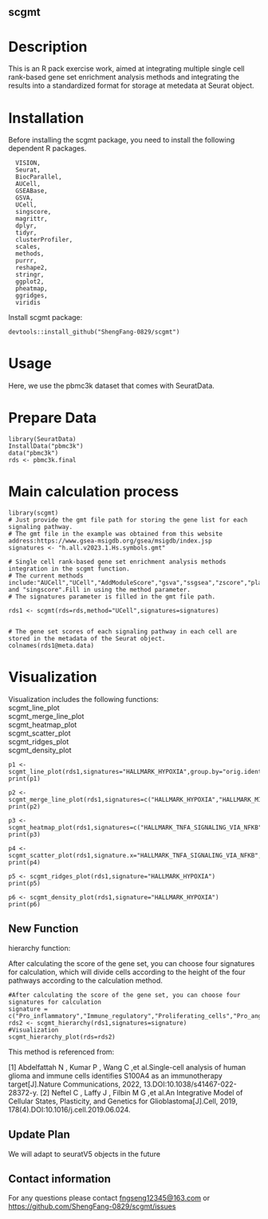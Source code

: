 ## scgmt
# Description
This is an R pack exercise work, aimed at integrating multiple single cell rank-based gene set enrichment analysis methods and integrating the results into a standardized format for storage at metedata at Seurat object.
# Installation
Before installing the scgmt package, you need to install the following dependent R packages.
~~~
  VISION,
  Seurat,
  BiocParallel,
  AUCell,
  GSEABase,
  GSVA,
  UCell,
  singscore,
  magrittr,
  dplyr,
  tidyr,
  clusterProfiler,
  scales,
  methods,
  purrr,
  reshape2,
  stringr,
  ggplot2,
  pheatmap,
  ggridges,
  viridis
~~~
Install scgmt package:
~~~
devtools::install_github("ShengFang-0829/scgmt")
~~~
# Usage
Here, we use the pbmc3k dataset that comes with SeuratData.

# Prepare Data
~~~
library(SeuratData)
InstallData("pbmc3k")
data("pbmc3k")
rds <- pbmc3k.final
~~~

# Main calculation process
~~~
library(scgmt)
# Just provide the gmt file path for storing the gene list for each signaling pathway.
# The gmt file in the example was obtained from this website address:https://www.gsea-msigdb.org/gsea/msigdb/index.jsp
signatures <- "h.all.v2023.1.Hs.symbols.gmt"

# Single cell rank-based gene set enrichment analysis methods integration in the scgmt function.
# The current methods include:"AUCell","UCell","AddModuleScore","gsva","ssgsea","zscore","plage","VISION","JAS_likelihood","JAS_oddsratio" and "singscore".Fill in using the method parameter.
# The signatures parameter is filled in the gmt file path.

rds1 <- scgmt(rds=rds,method="UCell",signatures=signatures)


# The gene set scores of each signaling pathway in each cell are stored in the metadata of the Seurat object.
colnames(rds1@meta.data)
~~~

# Visualization
Visualization includes the following functions:   
scgmt_line_plot   
scgmt_merge_line_plot       
scgmt_heatmap_plot  
scgmt_scatter_plot  
scgmt_ridges_plot   
scgmt_density_plot  

~~~
p1 <- scgmt_line_plot(rds1,signatures="HALLMARK_HYPOXIA",group.by="orig.ident")
print(p1)

p2 <- scgmt_merge_line_plot(rds1,signatures=c("HALLMARK_HYPOXIA","HALLMARK_MITOTIC_SPINDLE"))
print(p2)

p3 <- scgmt_heatmap_plot(rds1,signatures=c("HALLMARK_TNFA_SIGNALING_VIA_NFKB","HALLMARK_HYPOXIA","HALLMARK_CHOLESTEROL_HOMEOSTASIS"))
print(p3)

p4 <- scgmt_scatter_plot(rds1,signature.x="HALLMARK_TNFA_SIGNALING_VIA_NFKB",signature.y="HALLMARK_HYPOXIA")
print(p4)

p5 <- scgmt_ridges_plot(rds1,signature="HALLMARK_HYPOXIA")
print(p5)

p6 <- scgmt_density_plot(rds1,signature="HALLMARK_HYPOXIA")
print(p6)
~~~

## New Function

hierarchy function:

After calculating the score of the gene set, you can choose four signatures for calculation, which will divide cells according to the height of the four pathways according to the calculation method.

~~~
#After calculating the score of the gene set, you can choose four signatures for calculation
signature = c("Pro_inflammatory","Immune_regulatory","Proliferating_cells","Pro_angiogenic")
rds2 <- scgmt_hierarchy(rds1,signatures=signature)
#Visualization
scgmt_hierarchy_plot(rds=rds2)
~~~

This method is referenced from:

[1] Abdelfattah N , Kumar P , Wang C ,et al.Single-cell analysis of human glioma and immune cells identifies S100A4 as an immunotherapy target[J].Nature Communications, 2022, 13.DOI:10.1038/s41467-022-28372-y.
[2] Neftel C , Laffy J , Filbin M G ,et al.An Integrative Model of Cellular States, Plasticity, and Genetics for Glioblastoma[J].Cell, 2019, 178(4).DOI:10.1016/j.cell.2019.06.024.

## Update Plan

We will adapt to seuratV5 objects in the future

## Contact information

For any questions please contact fngseng12345@163.com or https://github.com/ShengFang-0829/scgmt/issues
